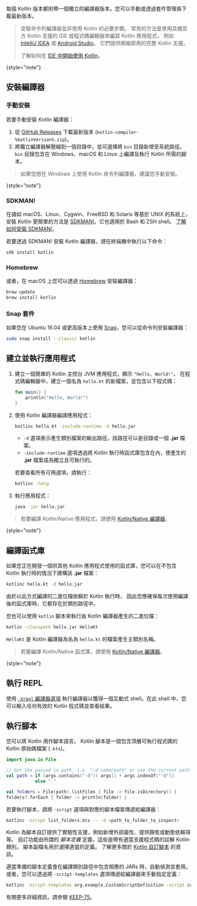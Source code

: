 [//]: # (title: Kotlin 命令列編譯器)

每個 Kotlin 版本都附帶一個獨立的編譯器版本。您可以手動或透過套件管理員下載最新版本。

> 安裝命令列編譯器並非使用 Kotlin 的必要步驟。
> 常見的方法是使用具備官方 Kotlin 支援的 IDE 或程式碼編輯器來編寫 Kotlin 應用程式，
> 例如 [IntelliJ IDEA](https://www.jetbrains.com/idea/) 或 [Android Studio](https://developer.android.com/studio)。
> 它們提供開箱即用的完整 Kotlin 支援。
>
> 了解如何在 [IDE 中開始使用 Kotlin](getting-started.md)。
>
{style="note"}

## 安裝編譯器

### 手動安裝

若要手動安裝 Kotlin 編譯器：

1. 從 [GitHub Releases](%kotlinLatestUrl%) 下載最新版本 (`kotlin-compiler-%kotlinVersion%.zip`)。
2. 將獨立編譯器解壓縮到一個目錄中，並可選擇將 `bin` 目錄新增至系統路徑。
`bin` 目錄包含在 Windows、macOS 和 Linux 上編譯及執行 Kotlin 所需的腳本。

> 如果您想在 Windows 上使用 Kotlin 命令列編譯器，建議您手動安裝。
>
{style="note"}

### SDKMAN!

在諸如 macOS、Linux、Cygwin、FreeBSD 和 Solaris 等基於 UNIX 的系統上，安裝 Kotlin 更簡單的方法是
[SDKMAN!](https://sdkman.io)。它也適用於 Bash 和 ZSH shell。 [了解如何安裝 SDKMAN!](https://sdkman.io/install)。

若要透過 SDKMAN! 安裝 Kotlin 編譯器，請在終端機中執行以下命令：

```bash
sdk install kotlin
```

### Homebrew

或者，在 macOS 上您可以透過 [Homebrew](https://brew.sh/) 安裝編譯器：

```bash
brew update
brew install kotlin
```

### Snap 套件

如果您在 Ubuntu 16.04 或更高版本上使用 [Snap](https://snapcraft.io/)，您可以從命令列安裝編譯器：

```bash
sudo snap install --classic kotlin
```

## 建立並執行應用程式

1. 建立一個簡單的 Kotlin 主控台 JVM 應用程式，顯示 `"Hello, World!"`。
   在程式碼編輯器中，建立一個名為 `hello.kt` 的新檔案，並包含以下程式碼：

   ```kotlin
   fun main() {
       println("Hello, World!")
   }
   ```

2. 使用 Kotlin 編譯器編譯應用程式：

   ```bash
   kotlinc hello.kt -include-runtime -d hello.jar
   ```

   * `-d` 選項表示產生類別檔案的輸出路徑，該路徑可以是目錄或一個 **.jar** 檔案。
   * `-include-runtime` 選項透過將 Kotlin 執行時函式庫包含在內，使產生的 **.jar** 檔案成為獨立且可執行的。

   若要查看所有可用選項，請執行：

   ```bash
   kotlinc -help
   ```

3. 執行應用程式：

   ```bash
   java -jar hello.jar
   ```

> 若要編譯 Kotlin/Native 應用程式，請使用 [Kotlin/Native 編譯器](native-get-started.md#using-the-command-line-compiler)。
>
{style="note"}

## 編譯函式庫

如果您正在開發一個供其他 Kotlin 應用程式使用的函式庫，您可以在不包含 Kotlin 執行時的情況下建構該 **.jar** 檔案：

```bash
kotlinc hello.kt -d hello.jar
```

由於以此方式編譯的二進位檔依賴於 Kotlin 執行時，
因此您應確保每次使用編譯後的函式庫時，它都存在於類別路徑中。

您也可以使用 `kotlin` 腳本來執行由 Kotlin 編譯器產生的二進位檔：

```bash
kotlin -classpath hello.jar HelloKt
```

`HelloKt` 是 Kotlin 編譯器為名為 `hello.kt` 的檔案產生主類別名稱。

> 若要編譯 Kotlin/Native 函式庫，請使用 [Kotlin/Native 編譯器](native-libraries.md#kotlin-compiler-specifics)。
>
{style="note"}

## 執行 REPL

使用 [`-Xrepl` 編譯器選項](compiler-reference.md#xrepl) 執行編譯器以獲得一個互動式 shell。在此 shell 中，您可以輸入任何有效的 Kotlin 程式碼並查看結果。

## 執行腳本

您可以將 Kotlin 用作腳本語言。
Kotlin 腳本是一個包含頂層可執行程式碼的 Kotlin 原始碼檔案 (`.kts`)。

```kotlin
import java.io.File

// Get the passed in path, i.e. "-d some/path" or use the current path.
val path = if (args.contains("-d")) args[1 + args.indexOf("-d")]
           else "."

val folders = File(path).listFiles { file -> file.isDirectory() }
folders?.forEach { folder -> println(folder) }
```

若要執行腳本，請將 `-script` 選項與對應的腳本檔案傳遞給編譯器：

```bash
kotlinc -script list_folders.kts -- -d <path_to_folder_to_inspect>
```

Kotlin 為腳本自訂提供了實驗性支援，例如新增外部屬性、提供靜態或動態依賴項等。
自訂功能由所謂的 _腳本定義_ 定義，這些是帶有適當支援程式碼的註解 Kotlin 類別。
腳本副檔名用於選擇適當的定義。
了解更多關於 [Kotlin 自訂腳本](custom-script-deps-tutorial.md) 的資訊。

適當準備的腳本定義會在編譯類別路徑中包含相應的 JARs 時，自動偵測並套用。或者，您可以透過將 `-script-templates` 選項傳遞給編譯器來手動指定定義：

```bash
kotlinc -script-templates org.example.CustomScriptDefinition -script custom.script1.kts
```

有關更多詳細資訊，請參閱 [KEEP-75](https://github.com/Kotlin/KEEP/blob/master/proposals/scripting-support.md)。